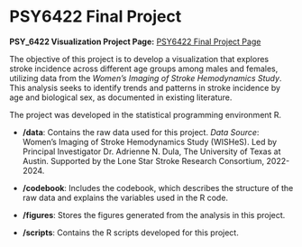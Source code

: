 # PSY6422 Final Project

**PSY_6422 Visualization Project Page:** [PSY6422 Final Project Page](https://rylie-mcqueen.github.io/McQueen_Final_Project/)

The objective of this project is to develop a visualization that explores stroke incidence across different age groups among males and females, utilizing data from the *Women’s Imaging of Stroke Hemodynamics Study*. This analysis seeks to identify trends and patterns in stroke incidence by age and biological sex, as documented in existing literature.

The project was developed in the statistical programming environment R.

-   **/data**: Contains the raw data used for this project.
      *Data Source*: Women’s Imaging of Stroke Hemodynamics Study (WISHeS). Led by Principal Investigator Dr. Adrienne N. Dula, The University of Texas at Austin. Supported by the Lone Star Stroke Research Consortium, 
       2022-2024.

-   **/codebook**: Includes the codebook, which describes the structure of the raw data and explains the variables used in the R code.

-   **/figures**: Stores the figures generated from the analysis in this project.

-   **/scripts**: Contains the R scripts developed for this project.
